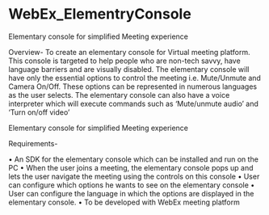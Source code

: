 # WebEx_ElementryConsole


Elementary console for simplified Meeting experience

Overview- To create an elementary console for Virtual meeting platform. This console is targeted to help people who are non-tech savvy, have language barriers and are visually disabled.
The elementary console will have only the essential options to control the meeting i.e. Mute/Unmute and Camera On/Off. These options can be represented in numerous languages as the user selects. 
The elementary console can also have a voice interpreter which will execute commands such as ‘Mute/unmute audio’ and ‘Turn on/off video’





Elementary console for simplified Meeting experience










Requirements-

•	An SDK for the elementary console which can be installed and run on the PC
•	When the user joins a meeting, the elementary console pops up and lets the user navigate the meeting using the controls on this console
•	User can configure which options he wants to see on the elementary console
•	User can configure the language in which the options are displayed in the elementary console.
•	To be developed with WebEx meeting platform 
